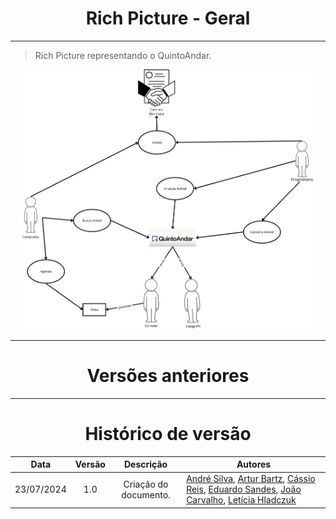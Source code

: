 <center>

# Rich Picture - Geral

</center>

---

> Rich Picture representando o QuintoAndar.

<center>

<img src="https://raw.githubusercontent.com/Hunter104/requisitos-quintoandar-2024.1/main/docs/assets/RP-GeralV1-0.png?raw=true" style="width:50vw"/> 

</center>

---

<center>

# Versões anteriores

</center>

[//]: # (<details>)

[//]: # (  <summary>V1.0 - Criação da primeira versão.</summary>)

[//]: # ()
[//]: # (<div align="center">)

[//]: # (<div align="center"><img src= "link"/></div>)

[//]: # (</div>)

---

<center>

# Histórico de versão

</center>

<div style="margin: 0 auto; width: fit-content;">

|    Data    | Versão |       Descrição       | Autores                                                                                                                                                                                                                                                                                 |
|:----------:|:------:|:---------------------:|-----------------------------------------------------------------------------------------------------------------------------------------------------------------------------------------------------------------------------------------------------------------------------------------|
| 23/07/2024 |  1.0   | Criação do documento. | [André Silva](https://github.com/Hunter104), [Artur Bartz](https://github.com/H0lzz), [Cássio Reis](https://github.com/csreis72), [Eduardo Sandes](https://github.com/DiceRunner714), [João Carvalho](https://github.com/joaoseisei), [Letícia Hladczuk](https://github.com/HladczukLe) |

</div>